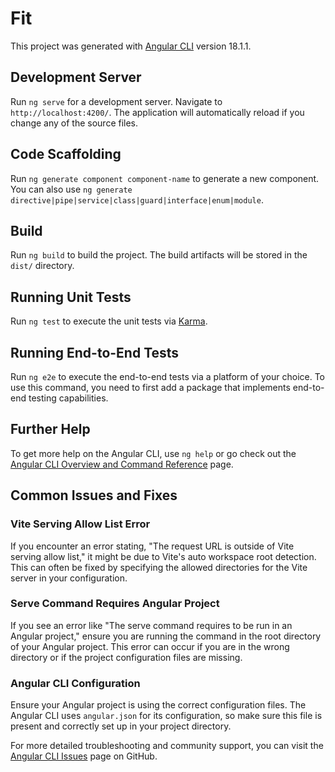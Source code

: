 # Fit

This project was generated with [Angular CLI](https://github.com/angular/angular-cli) version 18.1.1.

## Development Server

Run `ng serve` for a development server. Navigate to `http://localhost:4200/`. The application will automatically reload if you change any of the source files.

## Code Scaffolding

Run `ng generate component component-name` to generate a new component. You can also use `ng generate directive|pipe|service|class|guard|interface|enum|module`.

## Build

Run `ng build` to build the project. The build artifacts will be stored in the `dist/` directory.

## Running Unit Tests

Run `ng test` to execute the unit tests via [Karma](https://karma-runner.github.io).

## Running End-to-End Tests

Run `ng e2e` to execute the end-to-end tests via a platform of your choice. To use this command, you need to first add a package that implements end-to-end testing capabilities.

## Further Help

To get more help on the Angular CLI, use `ng help` or go check out the [Angular CLI Overview and Command Reference](https://angular.dev/tools/cli) page.

## Common Issues and Fixes

### Vite Serving Allow List Error

If you encounter an error stating, "The request URL is outside of Vite serving allow list," it might be due to Vite's auto workspace root detection. This can often be fixed by specifying the allowed directories for the Vite server in your configuration.

### Serve Command Requires Angular Project

If you see an error like "The serve command requires to be run in an Angular project," ensure you are running the command in the root directory of your Angular project. This error can occur if you are in the wrong directory or if the project configuration files are missing.

### Angular CLI Configuration

Ensure your Angular project is using the correct configuration files. The Angular CLI uses `angular.json` for its configuration, so make sure this file is present and correctly set up in your project directory.

For more detailed troubleshooting and community support, you can visit the [Angular CLI Issues](https://github.com/angular/angular-cli/issues) page on GitHub.
